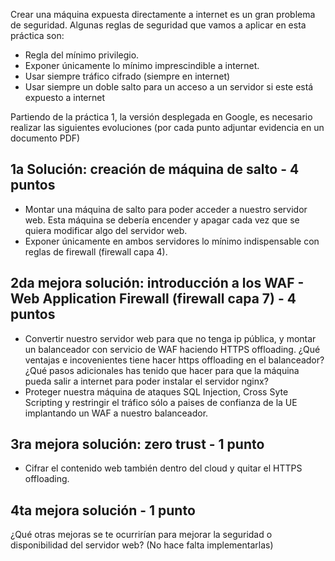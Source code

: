 
Crear una máquina expuesta directamente a internet es un gran problema de seguridad. Algunas reglas de seguridad que vamos a aplicar en esta práctica son:
- Regla del mínimo privilegio.
- Exponer únicamente lo mínimo imprescindible a internet.
- Usar siempre tráfico cifrado (siempre en internet)
- Usar siempre un doble salto para un acceso a un servidor si este está expuesto a internet


Partiendo de la práctica 1, la versión desplegada en Google, es necesario realizar las siguientes evoluciones (por cada punto adjuntar evidencia en un documento PDF)
## 1a Solución: creación de máquina de salto - 4 puntos
- Montar una máquina de salto para poder acceder a nuestro servidor web. Esta máquina se debería encender y apagar cada vez que se quiera modificar algo del servidor web.
- Exponer únicamente en ambos servidores lo mínimo indispensable con reglas de firewall (firewall capa 4).

## 2da mejora solución: introducción a los WAF - Web Application Firewall (firewall capa 7) - 4 puntos
- Convertir nuestro servidor web para que no tenga ip pública, y montar un balanceador con servicio de WAF haciendo HTTPS offloading. ¿Qué ventajas e incovenientes tiene hacer https offloading en el balanceador? ¿Qué pasos adicionales has tenido que hacer para que la máquina pueda salir a internet para poder instalar el servidor nginx?
- Proteger nuestra máquina de ataques SQL Injection, Cross Syte Scripting y restringir el tráfico sólo a paises de confianza de la UE implantando un WAF a nuestro balanceador.

## 3ra mejora solución: zero trust - 1 punto
- Cifrar el contenido web también dentro del cloud y quitar el HTTPS offloading.

## 4ta mejora solución - 1 punto
¿Qué otras mejoras se te ocurrirían para mejorar la seguridad o disponibilidad del servidor web? (No hace falta implementarlas)

